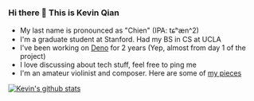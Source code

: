 ### Hi there 👋 This is Kevin Qian

- My last name is pronounced as "Chien" (IPA: tɕʰæn^2)
- I'm a graduate student at Stanford. Had my BS in CS at UCLA
- I've been working on [Deno](https://github.com/denoland/deno) for 2 years (Yep, almost from day 1 of the project)
- I love discussing about tech stuff, feel free to ping me
- I'm an amateur violinist and composer. Here are some of [my pieces](https://www.youtube.com/channel/UCr12aWBV7lAZN1d9t9RvZOQ)

[![Kevin's github stats](https://github-readme-stats.vercel.app/api?username=kevinkassimo)](https://github.com/anuraghazra/github-readme-stats)


<!--
**kevinkassimo/kevinkassimo** is a ✨ _special_ ✨ repository because its `README.md` (this file) appears on your GitHub profile.

Here are some ideas to get you started:

- 🔭 I’m currently working on ...
- 🌱 I’m currently learning ...
- 👯 I’m looking to collaborate on ...
- 🤔 I’m looking for help with ...
- 💬 Ask me about ...
- 📫 How to reach me: ...
- 😄 Pronouns: ...
- ⚡ Fun fact: ...
-->
